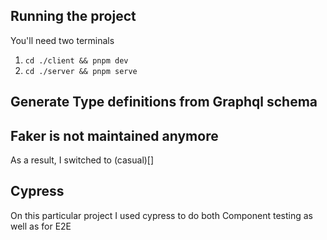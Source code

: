 ## Running the project
You'll need two terminals
1. `cd ./client && pnpm dev`
2. `cd ./server && pnpm serve`

## Generate Type definitions from Graphql schema

## Faker is not maintained anymore
As a result, I switched to (casual)[]

## Cypress
On this particular project I used cypress to do both Component testing as well as for E2E